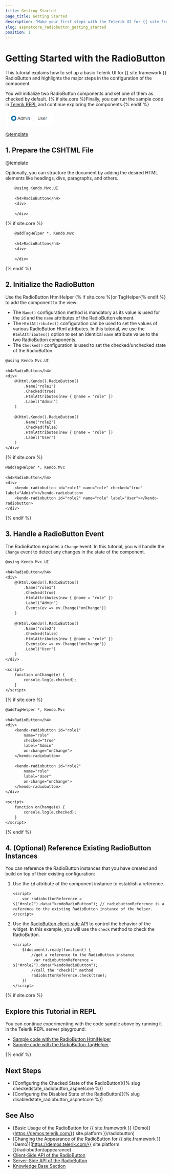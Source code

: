 ```yaml
---
title: Getting Started
page_title: Getting Started
description: "Make your first steps with the Telerik UI for {{ site.framework }} RadioButton component by following a complete step-by-step tutorial."
slug: aspnetcore_radiobutton_getting_started
position: 1
---
```


# Getting Started with the RadioButton

This tutorial explains how to set up a basic Telerik UI for {{ site.framework }} RadioButton and highlights the major steps in the configuration of the component.

You will initialize two RadioButton components and set one of them as checked by default. {% if site.core %}Finally, you can run the sample code in [Telerik REPL](https://netcorerepl.telerik.com/) and continue exploring the components.{% endif %}

 ![Sample Telerik UI for {{ site.framework }} RadioButton](./images/radiobutton-getting-started.png)

@[template](/_contentTemplates/core/getting-started-prerequisites.md#repl-component-gs-prerequisites)

## 1. Prepare the CSHTML File

@[template](/_contentTemplates/core/getting-started-directives.md#gs-adding-directives)

Optionally, you can structure the document by adding the desired HTML elements like headings, divs, paragraphs, and others.

```HtmlHelper
    @using Kendo.Mvc.UI

    <h4>RadioButton</h4>
    <div>

    </div>
```
{% if site.core %}
```TagHelper
    @addTagHelper *, Kendo.Mvc

    <h4>RadioButton</h4>
    <div>

    </div>
```
{% endif %}

## 2. Initialize the RadioButton

Use the RadioButton HtmlHelper {% if site.core %}or TagHelper{% endif %} to add the component to the view:

* The `Name()` configuration method is mandatory as its value is used for the `id` and the `name` attributes of the RadioButton element.
* The `HtmlAttributes()` configuration can be used to set the values of various RadioButton Html attributes. In this tutorial, we use the `HtmlAttributes()` option to set an identical `name` attribute value to the two RadioButton components.  
* The `Checked()` configuration is used to set the checked/unchecked state of the RadioButton.

```HtmlHelper
@using Kendo.Mvc.UI

<h4>RadioButton</h4>
<div>
    @(Html.Kendo().RadioButton()
        .Name("role1")
        .Checked(true)
        .HtmlAttributes(new { @name = "role" })
        .Label("Admin")
    )

    @(Html.Kendo().RadioButton()
        .Name("role2")
        .Checked(false)
        .HtmlAttributes(new { @name = "role" })
        .Label("User")
    )
</div>

```
{% if site.core %}
```TagHelper
@addTagHelper *, Kendo.Mvc

<h4>RadioButton</h4>
<div>
    <kendo-radiobutton id="role1" name="role" checked="true" label="Admin"></kendo-radiobutton>
    <kendo-radiobutton id="role2" name="role" label="User"></kendo-radiobutton>
</div>

```
{% endif %}

## 3. Handle a RadioButton Event

The RadioButton exposes a `Change` event. In this tutorial, you will handle the `Change` event to detect any changes in the state of the component.

```HtmlHelper
@using Kendo.Mvc.UI

<h4>RadioButton</h4>
<div>
    @(Html.Kendo().RadioButton()
        .Name("role1")
        .Checked(true)
        .HtmlAttributes(new { @name = "role" })
        .Label("Admin")
        .Events(ev => ev.Change("onChange"))
    )

    @(Html.Kendo().RadioButton()
        .Name("role2")
        .Checked(false)
        .HtmlAttributes(new { @name = "role" })
        .Events(ev => ev.Change("onChange"))
        .Label("User")
    )
</div>

<script>
    function onChange(e) {
        console.log(e.checked);
    }
</script>

```
{% if site.core %}
```TagHelper
@addTagHelper *, Kendo.Mvc

<h4>RadioButton</h4>
<div>
    <kendo-radiobutton id="role1" 
        name="role" 
        checked="true" 
        label="Admin"
        on-change="onChange">
    </kendo-radiobutton>

    <kendo-radiobutton id="role2" 
        name="role" 
        label="User" 
        on-change="onChange">
    </kendo-radiobutton>
</div>

<script>
    function onChange(e) {
        console.log(e.checked);
    }
</script>

```
{% endif %}

## 4. (Optional) Reference Existing RadioButton Instances

You can reference the RadioButton instances that you have created and build on top of their existing configuration:

1. Use the `id` attribute of the component instance to establish a reference.

    ```script
    <script>
        var radiobuttonReference = $("#role2").data("kendoRadioButton"); // radiobuttonReference is a reference to the existing RadioButton instance of the helper.
    </script>
    ```

1. Use the [RadioButton client-side API](https://docs.telerik.com/kendo-ui/api/javascript/ui/radiobutton#methods) to control the behavior of the widget. In this example, you will use the `check` method to check the RadioButton.

    ```
    <script>
        $(document).ready(function() {
            //get a reference to the RadioButton instance
             var radiobuttonReference = $("#role2").data("kendoRadioButton");
            //call the "check()" method
            radiobuttonReference.check(true);
        })
    </script>
    ```

{% if site.core %}
## Explore this Tutorial in REPL

You can continue experimenting with the code sample above by running it in the Telerik REPL server playground:

* [Sample code with the RadioButton HtmlHelper](https://netcorerepl.telerik.com/wRkUuzYj31oSE74d56)
* [Sample code with the RadioButton TagHelper](https://netcorerepl.telerik.com/cRkAuTkj388hsXaE27)

{% endif %}

## Next Steps

* [Configuring the Checked State of the RadioButton]({% slug checkedstate_radiobutton_aspnetcore %})
* [Configuring the Disabled State of the RadioButton]({% slug disabledstate_radiobutton_aspnetcore %})

## See Also

* [Basic Usage of the RadioButton for {{ site.framework }} (Demo)](https://demos.telerik.com/{{ site.platform }}/radiobutton)
* [Changing the Appearance of the RadioButton for {{ site.framework }} (Demo)](https://demos.telerik.com/{{ site.platform }}/radiobutton/appearance)
* [Client-Side API of the RadioButton](https://docs.telerik.com/kendo-ui/api/javascript/ui/radiobutton)
* [Server-Side API of the RadioButton](/api/radiobutton)
* [Knowledge Base Section](/knowledge-base)
